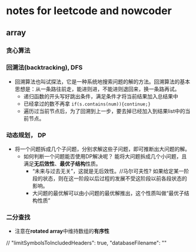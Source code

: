 # notes for leetcode and nowcoder

## array

### 贪心算法

### 回溯法(backtracking), DFS
- 回溯算法也叫试探法，它是一种系统地搜索问题的解的方法。回溯算法的基本思想是：从一条路往前走，能进则进，不能进则退回来，换一条路再试。
  - 递归函数的开头写好跳出条件，满足条件才将当前结果加入总结果中
  - 已经拿过的数不再拿 `if(s.contains(num)){continue;}`
  - 遍历过当前节点后，为了回溯到上一步，要去掉已经加入到结果list中的当前节点。

### 动态规划， DP
- 将一个问题拆成几个子问题，分别求解这些子问题，即可推断出大问题的解。
  - 如何判断一个问题能否使用DP解决呢？ 能将大问题拆成几个小问题，且满足**无后效性**、**最优子结构**性质。
    - “未来与过去无关”，这就是无后效性。//马尔可夫性? 如果给定某一阶段的状态，则在这一阶段以后过程的发展不受这阶段以前各段状态的影响。
    - 大问题的最优解可以由小问题的最优解推出，这个性质叫做“最优子结构性质”

### 二分查找
- 注意在**rotated array**中维持数组的**有序性**



//            "limitSymbolsToIncludedHeaders": true,
            "databaseFilename": ""